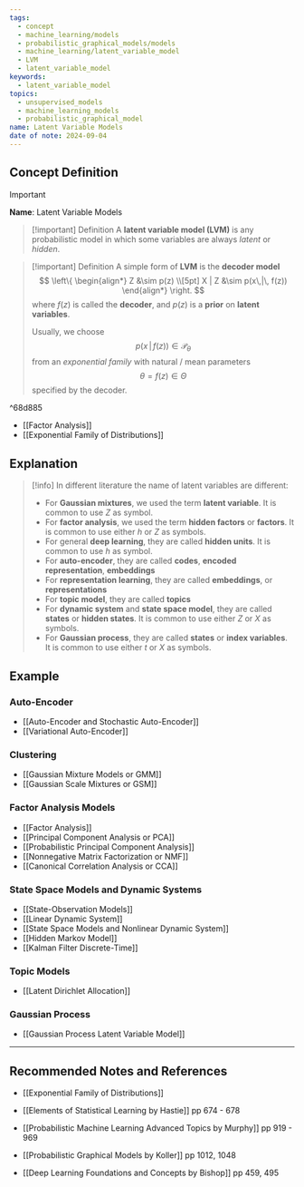 ```yaml
---
tags:
  - concept
  - machine_learning/models
  - probabilistic_graphical_models/models
  - machine_learning/latent_variable_model
  - LVM
  - latent_variable_model
keywords:
  - latent_variable_model
topics:
  - unsupervised_models
  - machine_learning_models
  - probabilistic_graphical_model
name: Latent Variable Models
date of note: 2024-09-04
---
```


## Concept Definition

>[!important]
>**Name**: Latent Variable Models

>[!important] Definition
>A **latent variable model (LVM)** is any probabilistic model in which some variables are always *latent* or *hidden*.
>

>[!important] Definition
>A simple form of **LVM** is the **decoder model**
>$$
>\left\{
>\begin{align*}
> Z &\sim p(z) \\[5pt]
> X | Z &\sim  p(x\,|\, f(z))
>\end{align*}
>\right.
>$$
>where $f(z)$ is called the **decoder**, and $p(z)$ is a **prior** on **latent variables**.
>
>Usually, we choose $$p(x\,|\, f(z)) \in \mathscr{P}_{\theta}$$ from an *exponential family* with natural / mean parameters $$\theta = f(z) \in \Theta$$ specified by the decoder.

^68d885

- [[Factor Analysis]]
- [[Exponential Family of Distributions]]

## Explanation

>[!info]
>In different literature the name of latent variables are different:
>- For **Gaussian mixtures**, we used the term **latent variable**. It is common to use $Z$ as symbol.
>- For **factor analysis**, we used the term **hidden factors** or **factors**. It is common to use either $h$ or $Z$ as symbols.
>- For general **deep learning**, they are called **hidden units**. It is common to use $h$ as symbol.
>- For **auto-encoder**, they are called **codes**, **encoded representation**, **embeddings**
>- For **representation learning**, they are called **embeddings**, or **representations**
>- For **topic model**, they are called **topics**
>- For **dynamic system** and **state space model**, they are called **states** or **hidden states**. It is common to use either $Z$ or $X$ as symbols.
>- For **Gaussian process**, they are called **states** or **index variables**. It is common to use either $t$ or $X$ as symbols.


## Example

### Auto-Encoder

- [[Auto-Encoder and Stochastic Auto-Encoder]]
- [[Variational Auto-Encoder]]

### Clustering

- [[Gaussian Mixture Models or GMM]]
- [[Gaussian Scale Mixtures or GSM]]

### Factor Analysis Models

- [[Factor Analysis]]
- [[Principal Component Analysis or PCA]]
- [[Probabilistic Principal Component Analysis]]
- [[Nonnegative Matrix Factorization or NMF]]
- [[Canonical Correlation Analysis or CCA]]

### State Space Models and Dynamic Systems

- [[State-Observation Models]]
- [[Linear Dynamic System]]
- [[State Space Models and Nonlinear Dynamic System]]
- [[Hidden Markov Model]]
- [[Kalman Filter Discrete-Time]]

### Topic Models

- [[Latent Dirichlet Allocation]]

### Gaussian Process

- [[Gaussian Process Latent Variable Model]]



-----------
##  Recommended Notes and References





- [[Exponential Family of Distributions]]


- [[Elements of Statistical Learning by Hastie]] pp 674 - 678
- [[Probabilistic Machine Learning Advanced Topics by Murphy]] pp 919 - 969
- [[Probabilistic Graphical Models by Koller]] pp 1012, 1048
- [[Deep Learning Foundations and Concepts by Bishop]] pp 459, 495
